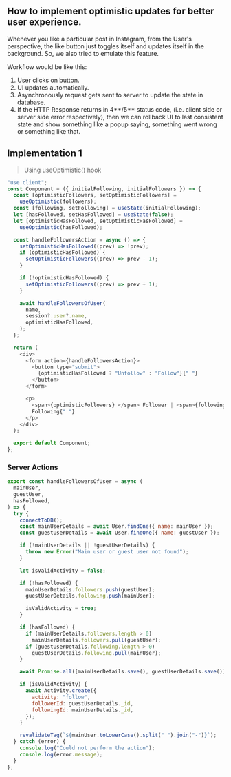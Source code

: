 ## How to implement optimistic updates for better user experience.

Whenever you like a particular post in Instagram, from the User's perspective, the like button just toggles itself and updates itself in the background. So, we also tried to emulate this feature.

Workflow would be like this:

1. User clicks on button.
2. UI updates automatically.
3. Asynchronously request gets sent to server to update the state in database.
4. If the HTTP Response returns in 4**/5** status code, (i.e. client side or server side error respectively), then we can rollback UI to last consistent state and show something like a popup saying, something went wrong or something like that.

## Implementation 1

> Using useOptimistic() hook

```javascript
"use client";
const Component = ({ initialFollowing, initialFollowers }) => {
  const [optimisticFollowers, setOptimisticFollowers] =
    useOptimistic(followers);
  const [following, setFollowing] = useState(initialFollowing);
  let [hasFollowed, setHasFollowed] = useState(false);
  let [optimisticHasFollowed, setOptimisticHasFollowed] =
    useOptimistic(hasFollowed);

  const handleFollowersAction = async () => {
    setOptimisticHasFollowed((prev) => !prev);
    if (optimisticHasFollowed) {
      setOptimisticFollowers((prev) => prev - 1);
    }

    if (!optimisticHasFollowed) {
      setOptimisticFollowers((prev) => prev + 1);
    }

    await handleFollowersOfUser(
      name,
      session?.user?.name,
      optimisticHasFollowed,
    );
  };

  return (
    <div>
      <form action={handleFollowersAction}>
        <button type="submit">
          {optimisticHasFollowed ? "Unfollow" : "Follow"}{" "}
        </button>
      </form>

      <p>
        <span>{optimisticFollowers} </span> Follower | <span>{following}</span>{" "}
        Following{" "}
      </p>
    </div>
  );

  export default Component;
};
```

### Server Actions

```javascript
export const handleFollowersOfUser = async (
  mainUser,
  guestUser,
  hasFollowed,
) => {
  try {
    connectToDB();
    const mainUserDetails = await User.findOne({ name: mainUser });
    const guestUserDetails = await User.findOne({ name: guestUser });

    if (!mainUserDetails || !guestUserDetails) {
      throw new Error("Main user or guest user not found");
    }

    let isValidActivity = false;

    if (!hasFollowed) {
      mainUserDetails.followers.push(guestUser);
      guestUserDetails.following.push(mainUser);

      isValidActivity = true;
    }

    if (hasFollowed) {
      if (mainUserDetails.followers.length > 0)
        mainUserDetails.followers.pull(guestUser);
      if (guestUserDetails.following.length > 0)
        guestUserDetails.following.pull(mainUser);
    }

    await Promise.all([mainUserDetails.save(), guestUserDetails.save()]);

    if (isValidActivity) {
      await Activity.create({
        activity: "follow",
        followerId: guestUserDetails._id,
        followingId: mainUserDetails._id,
      });
    }

    revalidateTag(`${mainUser.toLowerCase().split(" ").join("-")}`);
  } catch (error) {
    console.log("Could not perform the action");
    console.log(error.message);
  }
};
```
